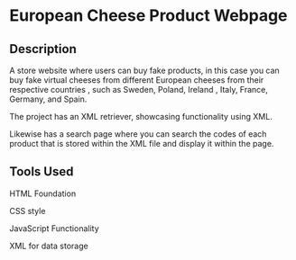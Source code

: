 # European Cheese Product Webpage

## Description
A store website where users can buy fake products, in this case you can buy fake virtual cheeses from different European cheeses from their respective countries
, such as Sweden, Poland, Ireland , Italy, France, Germany, and Spain. 

The project has an XML retriever, showcasing functionality using XML.

Likewise has a search page where you can search the codes of each product that is stored within the XML file and display it within the page. 

## Tools Used 

HTML Foundation

CSS style 

JavaScript Functionality

XML for data storage 
